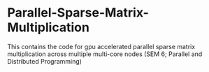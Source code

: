 # Parallel-Sparse-Matrix-Multiplication
This contains the code for gpu accelerated parallel sparse matrix multiplication across multiple multi-core nodes (SEM 6; Parallel and Distributed Programming)
